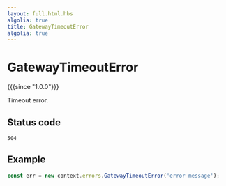 ```yaml
---
layout: full.html.hbs
algolia: true
title: GatewayTimeoutError
algolia: true
---
```


# GatewayTimeoutError

{{{since "1.0.0"}}}

Timeout error.

## Status code

`504`

## Example

```js
const err = new context.errors.GatewayTimeoutError('error message');
```
